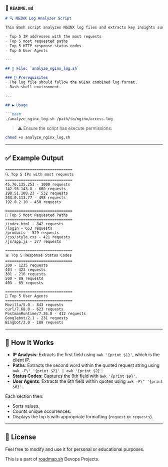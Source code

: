 ### 📄 `README.md`

```markdown
# 🔍 NGINX Log Analyzer Script

This Bash script analyzes NGINX log files and extracts key insights such as:

- Top 5 IP addresses with the most requests
- Top 5 most requested paths
- Top 5 HTTP response status codes
- Top 5 User Agents

---

## 📁 File: `analyze_nginx_log.sh`

### 📌 Prerequisites
- The log file should follow the NGINX combined log format.
- Bash shell environment.

---

## ▶️ Usage

```bash
./analyze_nginx_log.sh /path/to/nginx/access.log
```

> ⚠️ Ensure the script has execute permissions:
```bash
chmod +x analyze_nginx_log.sh
```

---

## ✅ Example Output

```
==============================
🔍 Top 5 IPs with most requests
==============================
45.76.135.253 - 1000 requests
142.93.143.8 - 600 requests
198.51.100.23 - 532 requests
203.0.113.77 - 498 requests
192.0.2.10 - 450 requests

==============================
📂 Top 5 Most Requested Paths
==============================
/index.html - 842 requests
/login - 653 requests
/products - 529 requests
/css/style.css - 421 requests
/js/app.js - 377 requests

==============================
📊 Top 5 Response Status Codes
==============================
200 - 1235 requests
404 - 423 requests
301 - 210 requests
500 - 89 requests
403 - 65 requests

==============================
🧭 Top 5 User Agents
==============================
Mozilla/5.0 - 843 requests
curl/7.68.0 - 623 requests
PostmanRuntime/7.26.8 - 412 requests
Googlebot/2.1 - 231 requests
Bingbot/2.0 - 189 requests
```

---

## 🧠 How It Works

- **IP Analysis**: Extracts the first field using `awk '{print $1}'`, which is the client IP.
- **Paths**: Extracts the second word within the quoted request string using `awk -F\" '{print $2}' | awk '{print $2}'`.
- **Status Codes**: Captures the 9th field with `awk '{print $9}'`.
- **User Agents**: Extracts the 6th field within quotes using `awk -F\" '{print $6}'`.

Each section then:
- Sorts values.
- Counts unique occurrences.
- Displays the top 5 with appropriate formatting (`request` or `requests`).

---

## 🔐 License

Feel free to modify and use it for personal or educational purposes.



This is a part of [roadmap.sh](https://roadmap.sh/projects/nginx-log-analyser) Devops Projects.


